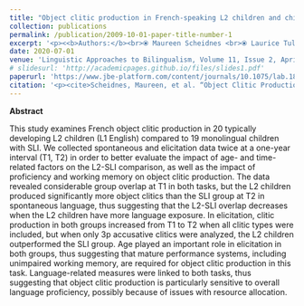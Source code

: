 ```yaml
---
title: "Object clitic production in French-speaking L2 children and children with SLI: A longitudinal comparison of elicited and spontaneous language"
collection: publications
permalink: /publication/2009-10-01-paper-title-number-1
excerpt: '<p><<b>Authors:</b><br>⦿ Maureen Scheidnes <br>⦿ Laurice Tuller,<br>⦿ Philippe Prévost.</p>'
date: 2020-07-01
venue: 'Linguistic Approaches to Bilingualism, Volume 11, Issue 2, April 2021 (pages 259-288)'
# slidesurl: 'http://academicpages.github.io/files/slides1.pdf'
paperurl: 'https://www.jbe-platform.com/content/journals/10.1075/lab.18086.sch'
citation: '<p><cite>Scheidnes, Maureen, et al. “Object Clitic Production in French-Speaking L2 Children and Children with SLI: A Longitudinal Comparison of Elicited and Spontaneous Language.” Linguistic Approaches to Bilingualism, John Benjamins, 7 Jan. 2020, doi.org/10.1075/lab.18086.sch.</cite></p>'
---
```


<p><b>Abstract</b></p>
This study examines French object clitic production in 20 typically developing L2 children (L1 English) compared to 19 monolingual children with SLI. We collected spontaneous and elicitation data twice at a one-year interval (T1, T2) in order to better evaluate the impact of age- and time-related factors on the L2-SLI comparison, as well as the impact of proficiency and working memory on object clitic production. The data revealed considerable group overlap at T1 in both tasks, but the L2 children produced significantly more object clitics than the SLI group at T2 in spontaneous language, thus suggesting that the L2-SLI overlap decreases when the L2 children have more language exposure. In elicitation, clitic production in both groups increased from T1 to T2 when all clitic types were included, but when only 3p accusative clitics were analyzed, the L2 children outperformed the SLI group. Age played an important role in elicitation in both groups, thus suggesting that mature performance systems, including unimpaired working memory, are required for object clitic production in this task. Language-related measures were linked to both tasks, thus suggesting that object clitic production is particularly sensitive to overall language proficiency, possibly because of issues with resource allocation.